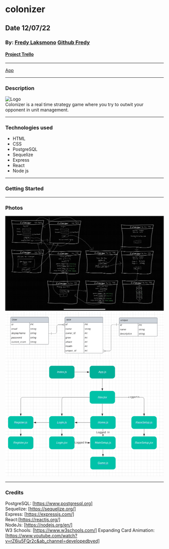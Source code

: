 # colonizer

## Date 12/07/22
### By: [Fredy Laksmono](https://www.linkedin.com/in/fredy-laksmono/) [Github Fredy](https://github.com/fredy-laksmono)
#### [Project Trello](https://trello.com/b/MP1kDdIV/colonizer)

---

[App](https://github.com/fredy-laksmono/colonizer)

---

### Description
![Logo]()   
Colonizer is a real time strategy game where you try to outwit your opponent in unit management. 

***

### Technologies used

* HTML
* CSS
* PostgreSQL
* Sequelize
* Express
* React
* Node js

***

### Getting Started


***

### Photos
![wireframe](./assets/colonizer-wireframe.jpg)
![entity relationship diagram](./assets/colonizer-ERD.png)
![component hierarchy diagram](./assets/colonizer-CHD.png)

***

### Credits

PostgreSQL: [https://www.postgresql.org]   
Sequelize: [https://sequelize.org/]  
Express: [https://expressjs.com/]   
React:[https://reactjs.org/]   
NodeJs: [https://nodejs.org/en/]   
W3 Schools: [https://www.w3schools.com/]
Expanding Card Animation: [https://www.youtube.com/watch?v=rZ6iu5FQr2c&ab_channel=developedbyed]
